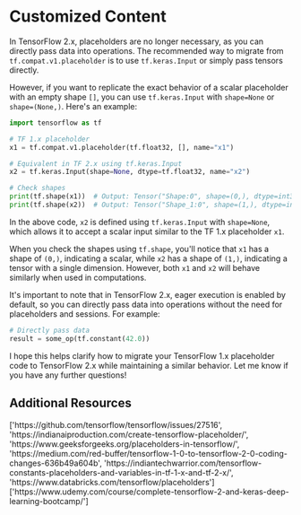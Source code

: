 # Customized Content

In TensorFlow 2.x, placeholders are no longer necessary, as you can directly pass data into operations. The recommended way to migrate from `tf.compat.v1.placeholder` is to use `tf.keras.Input` or simply pass tensors directly.

However, if you want to replicate the exact behavior of a scalar placeholder with an empty shape `[]`, you can use `tf.keras.Input` with `shape=None` or `shape=(None,)`. Here's an example:

```python
import tensorflow as tf

# TF 1.x placeholder
x1 = tf.compat.v1.placeholder(tf.float32, [], name="x1")

# Equivalent in TF 2.x using tf.keras.Input
x2 = tf.keras.Input(shape=None, dtype=tf.float32, name="x2")

# Check shapes
print(tf.shape(x1))  # Output: Tensor("Shape:0", shape=(0,), dtype=int32)
print(tf.shape(x2))  # Output: Tensor("Shape_1:0", shape=(1,), dtype=int32)
```

In the above code, `x2` is defined using `tf.keras.Input` with `shape=None`, which allows it to accept a scalar input similar to the TF 1.x placeholder `x1`.

When you check the shapes using `tf.shape`, you'll notice that `x1` has a shape of `(0,)`, indicating a scalar, while `x2` has a shape of `(1,)`, indicating a tensor with a single dimension. However, both `x1` and `x2` will behave similarly when used in computations.

It's important to note that in TensorFlow 2.x, eager execution is enabled by default, so you can directly pass data into operations without the need for placeholders and sessions. For example:

```python
# Directly pass data
result = some_op(tf.constant(42.0))
```

I hope this helps clarify how to migrate your TensorFlow 1.x placeholder code to TensorFlow 2.x while maintaining a similar behavior. Let me know if you have any further questions!

## Additional Resources

<Web URLs>
['https://github.com/tensorflow/tensorflow/issues/27516', 'https://indianaiproduction.com/create-tensorflow-placeholder/', 'https://www.geeksforgeeks.org/placeholders-in-tensorflow/', 'https://medium.com/red-buffer/tensorflow-1-0-to-tensorflow-2-0-coding-changes-636b49a604b', 'https://indiantechwarrior.com/tensorflow-constants-placeholders-and-variables-in-tf-1-x-and-tf-2-x/', 'https://www.databricks.com/tensorflow/placeholders']
</Web URLs>

<Course URLs>
['https://www.udemy.com/course/complete-tensorflow-2-and-keras-deep-learning-bootcamp/']
</Course URLs>